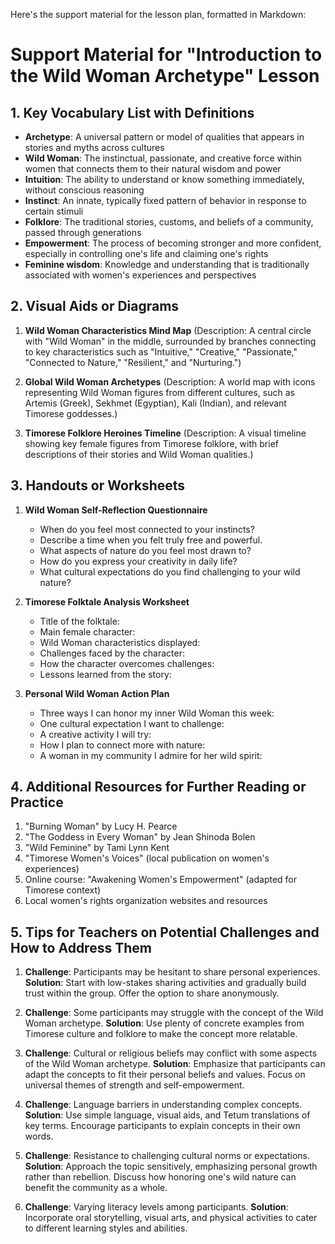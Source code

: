 Here's the support material for the lesson plan, formatted in Markdown:

# Support Material for "Introduction to the Wild Woman Archetype" Lesson

## 1. Key Vocabulary List with Definitions

- **Archetype**: A universal pattern or model of qualities that appears in stories and myths across cultures
- **Wild Woman**: The instinctual, passionate, and creative force within women that connects them to their natural wisdom and power
- **Intuition**: The ability to understand or know something immediately, without conscious reasoning
- **Instinct**: An innate, typically fixed pattern of behavior in response to certain stimuli
- **Folklore**: The traditional stories, customs, and beliefs of a community, passed through generations
- **Empowerment**: The process of becoming stronger and more confident, especially in controlling one's life and claiming one's rights
- **Feminine wisdom**: Knowledge and understanding that is traditionally associated with women's experiences and perspectives

## 2. Visual Aids or Diagrams

1. **Wild Woman Characteristics Mind Map**
   (Description: A central circle with "Wild Woman" in the middle, surrounded by branches connecting to key characteristics such as "Intuitive," "Creative," "Passionate," "Connected to Nature," "Resilient," and "Nurturing.")

2. **Global Wild Woman Archetypes**
   (Description: A world map with icons representing Wild Woman figures from different cultures, such as Artemis (Greek), Sekhmet (Egyptian), Kali (Indian), and relevant Timorese goddesses.)

3. **Timorese Folklore Heroines Timeline**
   (Description: A visual timeline showing key female figures from Timorese folklore, with brief descriptions of their stories and Wild Woman qualities.)

## 3. Handouts or Worksheets

1. **Wild Woman Self-Reflection Questionnaire**
   - When do you feel most connected to your instincts?
   - Describe a time when you felt truly free and powerful.
   - What aspects of nature do you feel most drawn to?
   - How do you express your creativity in daily life?
   - What cultural expectations do you find challenging to your wild nature?

2. **Timorese Folktale Analysis Worksheet**
   - Title of the folktale:
   - Main female character:
   - Wild Woman characteristics displayed:
   - Challenges faced by the character:
   - How the character overcomes challenges:
   - Lessons learned from the story:

3. **Personal Wild Woman Action Plan**
   - Three ways I can honor my inner Wild Woman this week:
   - One cultural expectation I want to challenge:
   - A creative activity I will try:
   - How I plan to connect more with nature:
   - A woman in my community I admire for her wild spirit:

## 4. Additional Resources for Further Reading or Practice

1. "Burning Woman" by Lucy H. Pearce
2. "The Goddess in Every Woman" by Jean Shinoda Bolen
3. "Wild Feminine" by Tami Lynn Kent
4. "Timorese Women's Voices" (local publication on women's experiences)
5. Online course: "Awakening Women's Empowerment" (adapted for Timorese context)
6. Local women's rights organization websites and resources

## 5. Tips for Teachers on Potential Challenges and How to Address Them

1. **Challenge**: Participants may be hesitant to share personal experiences.
   **Solution**: Start with low-stakes sharing activities and gradually build trust within the group. Offer the option to share anonymously.

2. **Challenge**: Some participants may struggle with the concept of the Wild Woman archetype.
   **Solution**: Use plenty of concrete examples from Timorese culture and folklore to make the concept more relatable.

3. **Challenge**: Cultural or religious beliefs may conflict with some aspects of the Wild Woman archetype.
   **Solution**: Emphasize that participants can adapt the concepts to fit their personal beliefs and values. Focus on universal themes of strength and self-empowerment.

4. **Challenge**: Language barriers in understanding complex concepts.
   **Solution**: Use simple language, visual aids, and Tetum translations of key terms. Encourage participants to explain concepts in their own words.

5. **Challenge**: Resistance to challenging cultural norms or expectations.
   **Solution**: Approach the topic sensitively, emphasizing personal growth rather than rebellion. Discuss how honoring one's wild nature can benefit the community as a whole.

6. **Challenge**: Varying literacy levels among participants.
   **Solution**: Incorporate oral storytelling, visual arts, and physical activities to cater to different learning styles and abilities.